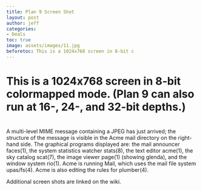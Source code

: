 ```yaml
---
title: Plan 9 Screen Shot
layout: post
author: jeff
categories:
- Deals
toc: true
image: assets/images/11.jpg
beforetoc: This is a 1024x768 screen in 8-bit c
---
```


# This is a 1024x768 screen in 8-bit colormapped mode. (Plan 9 can also run at 16-, 24-, and 32-bit depths.)
# 
A multi-level MIME message containing a JPEG has just arrived; the structure of the message is visible in the Acme mail directory on the right-hand side. The graphical programs displayed are: the mail announcer faces(1), the system statistics watcher stats(8), the text editor acme(1), the sky catalog scat(7), the image viewer page(1) (showing glenda), and the window system rio(1). Acme is running Mail, which uses the mail file system upas/fs(4). Acme is also editing the rules for plumber(4).

Additional screen shots are linked on the wiki.
